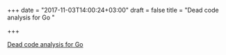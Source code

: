 +++
date = "2017-11-03T14:00:24+03:00"
draft = false
title = "Dead code analysis for Go  "

+++

<p><a href="https://github.com/dominikh/go-tools/tree/master/cmd/unused">Dead code analysis for Go  </a></p>
